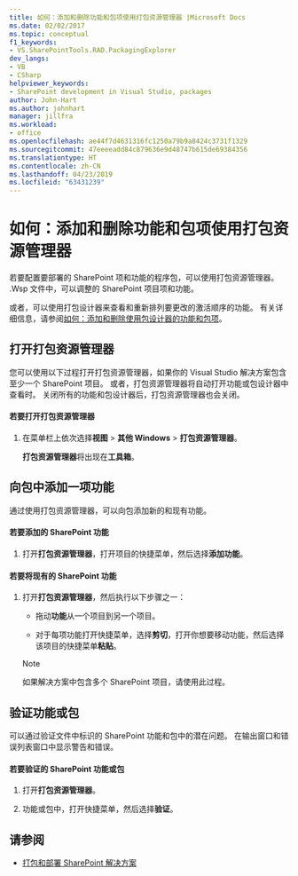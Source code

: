 ```yaml
---
title: 如何：添加和删除功能和包项使用打包资源管理器 |Microsoft Docs
ms.date: 02/02/2017
ms.topic: conceptual
f1_keywords:
- VS.SharePointTools.RAD.PackagingExplorer
dev_langs:
- VB
- CSharp
helpviewer_keywords:
- SharePoint development in Visual Studio, packages
author: John-Hart
ms.author: johnhart
manager: jillfra
ms.workload:
- office
ms.openlocfilehash: ae44f7d4631316fc1250a79b9a8424c3731f1329
ms.sourcegitcommit: 47eeeeadd84c879636e9d48747b615de69384356
ms.translationtype: HT
ms.contentlocale: zh-CN
ms.lasthandoff: 04/23/2019
ms.locfileid: "63431239"
---
```

# <a name="how-to-add-and-remove-features-and-items-to-a-package-by-using-the-packaging-explorer"></a>如何：添加和删除功能和包项使用打包资源管理器
  若要配置要部署的 SharePoint 项和功能的程序包，可以使用打包资源管理器。 .Wsp 文件中，可以调整的 SharePoint 项目项和功能。

 或者，可以使用打包设计器来查看和重新排列要更改的激活顺序的功能。 有关详细信息，请参阅[如何：添加和删除使用包设计器的功能和包项](../sharepoint/how-to-add-and-remove-features-and-items-to-a-package-by-using-the-package-designer.md)。

## <a name="open-the-packaging-explorer"></a>打开打包资源管理器
 您可以使用以下过程打开打包资源管理器，如果你的 Visual Studio 解决方案包含至少一个 SharePoint 项目。 或者，打包资源管理器将自动打开功能或包设计器中查看时。 关闭所有的功能和包设计器后，打包资源管理器也会关闭。

#### <a name="to-open-the-packaging-explorer"></a>若要打开打包资源管理器

1. 在菜单栏上依次选择**视图** > **其他 Windows** > **打包资源管理器**。

     **打包资源管理器**将出现在**工具箱**。

## <a name="adding-a-feature-to-a-package"></a>向包中添加一项功能
 通过使用打包资源管理器，可以向包添加新的和现有功能。

#### <a name="to-add-a-sharepoint-feature"></a>若要添加的 SharePoint 功能

1. 打开**打包资源管理器**，打开项目的快捷菜单，然后选择**添加功能**。

#### <a name="to-move-an-existing-sharepoint-feature"></a>若要将现有的 SharePoint 功能

1. 打开**打包资源管理器**，然后执行以下步骤之一：

    - 拖动**功能**从一个项目到另一个项目。

    - 对于每项功能打开快捷菜单，选择**剪切**，打开你想要移动功能，然后选择该项目的快捷菜单**粘贴**。

    > [!NOTE]
    > 如果解决方案中包含多个 SharePoint 项目，请使用此过程。

## <a name="validate-a-feature-or-package"></a>验证功能或包
 可以通过验证文件中标识的 SharePoint 功能和包中的潜在问题。 在输出窗口和错误列表窗口中显示警告和错误。

#### <a name="to-validate-a-sharepoint-feature-or-package"></a>若要验证的 SharePoint 功能或包

1. 打开**打包资源管理器**。

2. 功能或包中，打开快捷菜单，然后选择**验证**。

## <a name="see-also"></a>请参阅
- [打包和部署 SharePoint 解决方案](../sharepoint/packaging-and-deploying-sharepoint-solutions.md)
